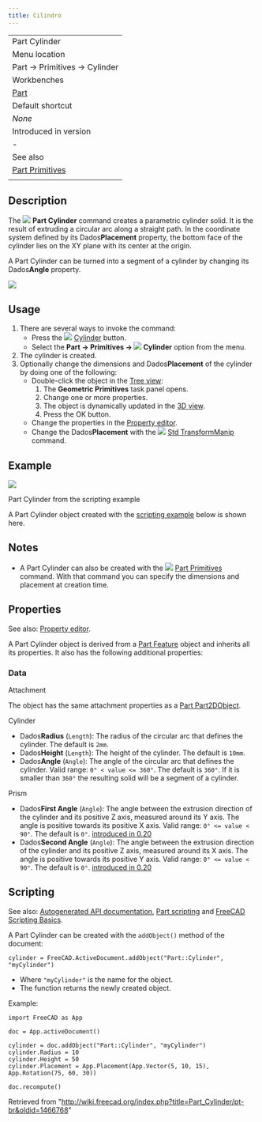 ```yaml
---
title: Cilindro
---
```

|  |
| --- |
| Part Cylinder |
| Menu location |
| Part → Primitives → Cylinder |
| Workbenches |
| [Part](/Part_Workbench "Part Workbench") |
| Default shortcut |
| *None* |
| Introduced in version |
| - |
| See also |
| [Part Primitives](/Part_Primitives "Part Primitives") |
|  |

## Description

The ![](/images/Part_Cylinder.svg) **Part Cylinder** command creates a parametric cylinder solid. It is the result of extruding a circular arc along a straight path. In the coordinate system defined by its Dados**Placement** property, the bottom face of the cylinder lies on the XY plane with its center at the origin.

A Part Cylinder can be turned into a segment of a cylinder by changing its Dados**Angle** property.

![](/images/Part_Cylinder_Example.png)

## Usage

1. There are several ways to invoke the command:
   * Press the ![](/images/Part_Cylinder.svg) [Cylinder](/Part_Cylinder "Part Cylinder") button.
   * Select the **Part → Primitives → ![](/images/Part_Cylinder.svg) Cylinder** option from the menu.
2. The cylinder is created.
3. Optionally change the dimensions and Dados**Placement** of the cylinder by doing one of the following:
   * Double-click the object in the [Tree view](/Tree_view "Tree view"):
     1. The **Geometric Primitives** task panel opens.
     2. Change one or more properties.
     3. The object is dynamically updated in the [3D view](/3D_view "3D view").
     4. Press the OK button.
   * Change the properties in the [Property editor](/Property_editor "Property editor").
   * Change the Dados**Placement** with the ![](/images/Std_TransformManip.svg) [Std TransformManip](/Std_TransformManip "Std TransformManip") command.

## Example

![](/images/Part_Cylinder_Scripting_Example.png)

Part Cylinder from the scripting example

A Part Cylinder object created with the [scripting example](#Scripting) below is shown here.

## Notes

* A Part Cylinder can also be created with the ![](/images/Part_Primitives.svg) [Part Primitives](/Part_Primitives "Part Primitives") command. With that command you can specify the dimensions and placement at creation time.

## Properties

See also: [Property editor](/Property_editor "Property editor").

A Part Cylinder object is derived from a [Part Feature](/Part_Feature "Part Feature") object and inherits all its properties. It also has the following additional properties:

### Data

Attachment

The object has the same attachment properties as a [Part Part2DObject](/Part_Part2DObject#Data "Part Part2DObject").

Cylinder

* Dados**Radius** (`Length`): The radius of the circular arc that defines the cylinder. The default is `2mm`.
* Dados**Height** (`Length`): The height of the cylinder. The default is `10mm`.
* Dados**Angle** (`Angle`): The angle of the circular arc that defines the cylinder. Valid range: `0° < value <= 360°`. The default is `360°`. If it is smaller than `360°` the resulting solid will be a segment of a cylinder.

Prism

* Dados**First Angle** (`Angle`): The angle between the extrusion direction of the cylinder and its positive Z axis, measured around its Y axis. The angle is positive towards its positive X axis. Valid range: `0° <= value < 90°`. The default is `0°`. [introduced in 0.20](/Release_notes_0.20 "Release notes 0.20")
* Dados**Second Angle** (`Angle`): The angle between the extrusion direction of the cylinder and its positive Z axis, measured around its X axis. The angle is positive towards its positive Y axis. Valid range: `0° <= value < 90°`. The default is `0°`. [introduced in 0.20](/Release_notes_0.20 "Release notes 0.20")

## Scripting

See also: [Autogenerated API documentation](https://freecad.github.io/SourceDoc/), [Part scripting](/Part_scripting "Part scripting") and [FreeCAD Scripting Basics](/FreeCAD_Scripting_Basics "FreeCAD Scripting Basics").

A Part Cylinder can be created with the `addObject()` method of the document:

```
cylinder = FreeCAD.ActiveDocument.addObject("Part::Cylinder", "myCylinder")

```

* Where `"myCylinder"` is the name for the object.
* The function returns the newly created object.

Example:

```
import FreeCAD as App

doc = App.activeDocument()

cylinder = doc.addObject("Part::Cylinder", "myCylinder")
cylinder.Radius = 10
cylinder.Height = 50
cylinder.Placement = App.Placement(App.Vector(5, 10, 15), App.Rotation(75, 60, 30))

doc.recompute()

```

Retrieved from "<http://wiki.freecad.org/index.php?title=Part_Cylinder/pt-br&oldid=1466768>"